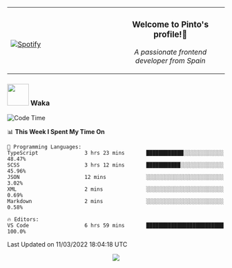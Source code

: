 <table width="100%" align="center"> 
  <tr>
  <td width="50%">
      
&nbsp; <br> [![Spotify](https://novatorem-zeta-rust.vercel.app/api/spotify)](https://open.spotify.com/user/novatorem-zeta-rust)

  </td>
  <td width="50%">
    <h3 align="center">Welcome to Pinto's profile!👋</h3>
    <p align="center"><em>A passionate frontend developer from Spain</em></p>
  </td>
  </table>

### <img src="https://media.giphy.com/media/VgCDAzcKvsR6OM0uWg/giphy.gif" width="50"> Waka

  <!--START_SECTION:waka-->
![Code Time](http://img.shields.io/badge/Code%20Time-129%20hrs%2058%20mins-blue)

📊 **This Week I Spent My Time On** 

```text
💬 Programming Languages: 
TypeScript               3 hrs 23 mins       ████████████░░░░░░░░░░░░░   48.47% 
SCSS                     3 hrs 12 mins       ███████████░░░░░░░░░░░░░░   45.96% 
JSON                     12 mins             ░░░░░░░░░░░░░░░░░░░░░░░░░   3.02% 
XML                      2 mins              ░░░░░░░░░░░░░░░░░░░░░░░░░   0.69% 
Markdown                 2 mins              ░░░░░░░░░░░░░░░░░░░░░░░░░   0.58%

🔥 Editors: 
VS Code                  6 hrs 59 mins       █████████████████████████   100.0%

```


 Last Updated on 11/03/2022 18:04:18 UTC
<!--END_SECTION:waka-->

<div align="center">
<img src="https://github-readme-stats-gilt-tau.vercel.app/api/top-langs/?username=pinto-hub&layout=compact&theme=dracula" />
</div>
